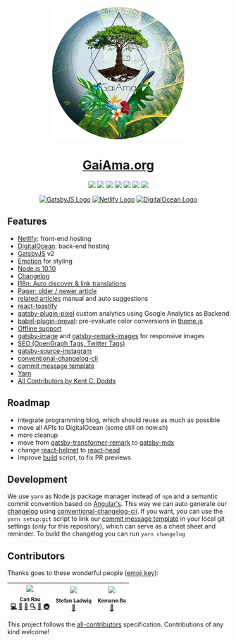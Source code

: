 <p align="center">
  <a href="https://www.gaiama.org/"><img src="src/assets/gaiama-avatar.png" width="300"></a>
</p>

<h1 align="center"><a href="https://www.gaiama.org" title="GaiAma.org">GaiAma.org</a></h1>

<p align="center">
  <a href="https://donate.gaiama.org/?utm_source=github" title="Donate to help us protect more rainforest from being destroyed"><img src="https://img.shields.io/badge/$-support-green.svg"></a>
  <a href="#contributors" title="All Contributors"><img src="https://img.shields.io/badge/all_contributors-3-orange.svg"></a>
  <a href="http://makeapullrequest.com/" title="PRs Welcome"><img src="https://img.shields.io/badge/PRs-welcome-brightgreen.svg"></a>
  <!-- <a href="https://david-dm.org/GaiAma/gaiama.org" title="dependencies status"><img src="https://david-dm.org/GaiAma/gaiama.org/status.svg"/></a>
  <a href="https://david-dm.org/GaiAma/gaiama.org?type=dev" title="devDependencies status"><img src="https://david-dm.org/GaiAma/gaiama.org/dev-status.svg"/></a> -->
  <a href="https://www.netlify.com" title="Frontend hosted on Netlify"><img src="https://img.shields.io/badge/front--end-netlify-%2300b09f.svg"/></a>
  <a href="https://m.do.co/c/bcef7e4dac88" title="Backend services hosted on DigitalOcean"><img src="https://img.shields.io/badge/back--end-digitalocean-%230069ff.svg"/></a>
  <a href="https://www.gatsbyjs.org" title="Hosted on Netlify"><img src="https://img.shields.io/badge/gatsby-v2-%23663399.svg"/></a>
  <a href="https://nodejs.org" title="Node.js 10.10"><img src="https://img.shields.io/badge/node.js-10.10-%23026e00.svg"/></a>
</p>

<p align="center">
  <a title="Static Site Generator: GatsbyJS" href="https://www.gatsbyjs.org" target="_blank"><img src="https://www.gaiama.org/gatsby_logo.svg" width="40" alt="GatsbyJS Logo"></a> <a title="Hoster: Netlify" href="https://www.netlify.com" target="_blank"><img src="https://www.gaiama.org/netlify_logo.svg" width="40" alt="Netlify Logo"></a> <a title="Server: DigitalOcean" href="https://m.do.co/c/bcef7e4dac88" target="_blank"><img src="https://www.gaiama.org/digitalocean_logo.svg" width="40" alt="DigitalOcean Logo"></a>
</p>

## Features

- [Netlify](https://www.netlify.com/): front-end hosting
- [DigitalOcean](https://m.do.co/c/bcef7e4dac88): back-end hosting
- [GatsbyJS](https://www.gatsbyjs.org/) v2
- [Emotion](https://emotion.sh/) for styling
- [Node.js 10.10](https://nodejs.org/en/)
- [Changelog](CHANGELOG.md)
- [I18n: Auto discover & link translations](gatsby-node.js#L153)
- [Pager: older / newer article](gatsby-node.js#L287)
- [related articles](gatsby-node.js#L246) manual and auto suggestions
- [react-toastify](https://github.com/fkhadra/react-toastify)
- [gatsby-plugin-pixel](plugins/gatsby-plugin-pixel) custom analytics using Google Analytics as Backend
- [babel-plugin-preval](https://github.com/kentcdodds/babel-plugin-preval): pre-evaluate color conversions in [theme.js](src/theme.js)
- [Offline support](https://github.com/gatsbyjs/gatsby/tree/master/packages/gatsby-plugin-offline#readme)
- [gatsby-image](https://github.com/gatsbyjs/gatsby/tree/master/packages/gatsby-image#readme) and [gatsby-remark-images](https://github.com/gatsbyjs/gatsby/tree/master/packages/gatsby-remark-images#readme) for responsive images
- [SEO (OpenGraph Tags, Twitter Tags)](src/components/MainLayout/index.js#L195)
- [gatsby-source-instagram](https://github.com/oorestisime/gatsby-source-instagram)
- [conventional-changelog-cli](https://github.com/conventional-changelog/conventional-changelog)
- [commit message template](.github/commit_template)
- [Yarn](https://yarnpkg.com)
- [All Contributors by Kent C. Dodds](https://github.com/kentcdodds/all-contributors)

## Roadmap

- integrate programming blog, which should reuse as much as possible
- move all APIs to DigitalOcean (some still on now.sh)
- more cleanup
- move from [gatsby-transformer-remark](https://github.com/gatsbyjs/gatsby/tree/master/packages/gatsby-transformer-remark) to [gatsby-mdx](https://github.com/ChristopherBiscardi/gatsby-mdx)
- change [react-helmet](https://github.com/nfl/react-helmet) to [react-head](https://github.com/tizmagik/react-head)
- improve [build](scripts/build.sh) script, to fix PR previews

## Development

We use `yarn` as Node.js package manager instead of `npm` and a semantic commit convention based on [Angular's](https://github.com/angular/angular.js/blob/master/DEVELOPERS.md#-git-commit-guidelines).
This way we can auto generate our [changelog](CHANGELOG.md) using [conventional-changelog-cli](https://github.com/conventional-changelog/conventional-changelog).
If you want, you can use the `yarn setup:git` script to link our [commit message template](.github/commit_template) in your local git settings (only for this repository), which can serve as a cheat sheet and reminder.
To build the changelog you can run `yarn changelog`

## Contributors

Thanks goes to these wonderful people ([emoji key](https://github.com/kentcdodds/all-contributors#emoji-key)):

<!-- ALL-CONTRIBUTORS-LIST:START - Do not remove or modify this section -->
<!-- prettier-ignore -->
| [<img src="https://avatars0.githubusercontent.com/u/5196971?v=4" width="100px;"/><br /><sub><b>Can Rau</b></sub>](https://github.com/CanRau)<br />[💻](https://github.com/GaiAma/gaiama.org/commits?author=CanRau "Code") [🎨](#design-CanRau "Design") [📖](https://github.com/GaiAma/gaiama.org/commits?author=CanRau "Documentation") [🔍](#fundingFinding-CanRau "Funding Finding") [🤔](#ideas-CanRau "Ideas, Planning, & Feedback") [🚇](#infra-CanRau "Infrastructure (Hosting, Build-Tools, etc)") | [<img src="https://avatars3.githubusercontent.com/u/79246?v=4" width="100px;"/><br /><sub><b>Stefan Ladwig</b></sub>](https://github.com/sladwig)<br />[📖](https://github.com/GaiAma/gaiama.org/commits?author=sladwig "Documentation") | [<img src="https://avatars3.githubusercontent.com/u/37178032?v=4" width="100px;"/><br /><sub><b>Kemane Ba</b></sub>](https://github.com/kemane)<br />[🎨](#design-kemane "Design") |
| :---: | :---: | :---: |
<!-- ALL-CONTRIBUTORS-LIST:END -->

This project follows the [all-contributors](https://github.com/kentcdodds/all-contributors) specification. Contributions of any kind welcome!
